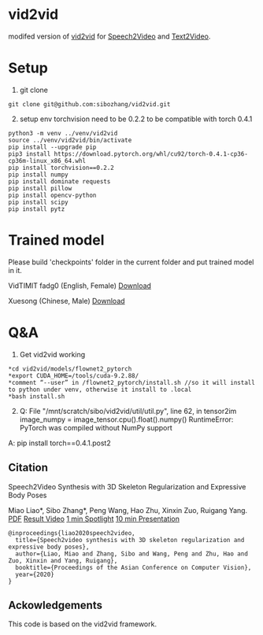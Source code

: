 # vid2vid
modifed version of [vid2vid](https://github.com/NVIDIA/vid2vid) for [Speech2Video](https://github.com/sibozhang/Speech2Video) and [Text2Video](https://github.com/sibozhang/Speech2Video).

# Setup
1. git clone
```
git clone git@github.com:sibozhang/vid2vid.git
```

2. setup env
torchvision need to be 0.2.2 to be compatible with torch 0.4.1
```
python3 -m venv ../venv/vid2vid
source ../venv/vid2vid/bin/activate
pip install --upgrade pip
pip3 install https://download.pytorch.org/whl/cu92/torch-0.4.1-cp36-cp36m-linux_x86_64.whl 
pip install torchvision==0.2.2 
pip install numpy
pip install dominate requests
pip install pillow
pip install opencv-python 
pip install scipy 
pip install pytz
```

# Trained model
Please build 'checkpoints' folder in the current folder and put trained model in it.

VidTIMIT fadg0 (English, Female) [Download](https://www.dropbox.com/sh/lk6et49v2uyfzjx/AADAFAp02_b3FQchaYxOZ0EMa?dl=0)

Xuesong (Chinese, Male) [Download](https://www.dropbox.com/sh/qz3zoma5ac9mw5p/AAARiR8xKvATN4CBSyjWt_uOa?dl=0)

# Q&A
1. Get vid2vid working
```
*cd vid2vid/models/flownet2_pytorch
*export CUDA_HOME=/tools/cuda-9.2.88/
*comment “--user” in /flownet2_pytorch/install.sh //so it will install to python under venv, otherwise it install to .local
*bash install.sh
```
2.  Q: File "/mnt/scratch/sibo/vid2vid/util/util.py", line 62, in tensor2im
    image_numpy = image_tensor.cpu().float().numpy()
RuntimeError: PyTorch was compiled without NumPy support

A: pip install torch==0.4.1.post2


## Citation
Speech2Video Synthesis with 3D Skeleton Regularization and Expressive Body Poses

Miao Liao*, Sibo Zhang*, Peng Wang, Hao Zhu, Xinxin Zuo, Ruigang Yang. [PDF](https://arxiv.org/pdf/2007.09198.pdf) [Result Video](https://youtu.be/MUlRtgbGeUs)
[1 min Spotlight](https://youtu.be/04oqf7kDzXo) [10 min Presentation](https://youtu.be/E8Dvef0Z4sw)
```
@inproceedings{liao2020speech2video,
  title={Speech2video synthesis with 3D skeleton regularization and expressive body poses},
  author={Liao, Miao and Zhang, Sibo and Wang, Peng and Zhu, Hao and Zuo, Xinxin and Yang, Ruigang},
  booktitle={Proceedings of the Asian Conference on Computer Vision},
  year={2020}
}
```

## Ackowledgements
This code is based on the vid2vid framework.

